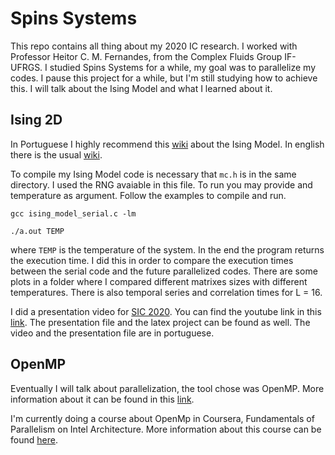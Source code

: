 # Spins Systems

This repo contains all thing about my 2020 IC research. I worked with Professor Heitor C. M. Fernandes, from the Complex Fluids Group IF-UFRGS. I studied Spins Systems for a while, my goal was to parallelize my codes. I pause this project for a while, but I'm still studying how to achieve this. I will talk about the Ising Model and what I learned about it.

## Ising 2D

In Portuguese I highly recommend this [wiki](https://fiscomp.if.ufrgs.br/index.php/Ising_2D) about the Ising Model. In english there is the usual [wiki](https://en.wikipedia.org/wiki/Ising_model). 

To compile my Ising Model code is necessary that ```mc.h``` is in the same directory. I used the RNG avaiable in this file. To run you may provide and temperature as argument. Follow the examples to compile and run.

```gcc ising_model_serial.c -lm```

```./a.out TEMP```

where ```TEMP``` is the temperature of the system. In the end the program returns the execution time. I did this in order to compare the execution times between the serial code and the future parallelized codes. There are some plots in a folder where I compared different matrixes sizes with different temperatures. There is also temporal series and correlation times for L = 16.

I did a presentation video for [SIC 2020](https://www.ufrgs.br/propesq1/sic2020/). You can find the youtube link in this [link](https://www.youtube.com/watch?v=nI9L4SJyBcA). The presentation file and the latex project can be found as well. The video and the presentation file are in portuguese.


## OpenMP

Eventually I will talk about parallelization, the tool chose was OpenMP. More information about it can be found in this [link](https://www.openmp.org/). 

I'm currently doing a course about OpenMp in Coursera, Fundamentals of Parallelism on Intel Architecture. More information about this course can be found [here](https://www.coursera.org/learn/parallelism-ia).
